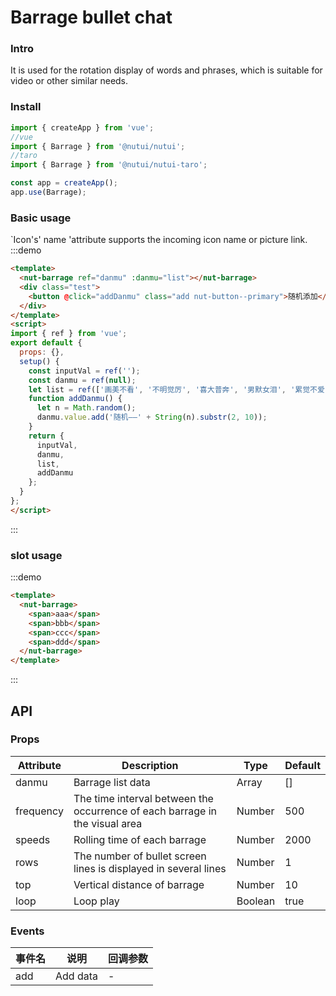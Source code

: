 # Barrage bullet chat

###  Intro

It is used for the rotation display of words and phrases, which is suitable for video or other similar needs.

### Install

``` javascript
import { createApp } from 'vue';
//vue
import { Barrage } from '@nutui/nutui';
//taro
import { Barrage } from '@nutui/nutui-taro';

const app = createApp();
app.use(Barrage);

```


### Basic usage

`Icon's' name 'attribute supports the incoming icon name or picture link.
:::demo

```html
<template>
  <nut-barrage ref="danmu" :danmu="list"></nut-barrage>
  <div class="test">
    <button @click="addDanmu" class="add nut-button--primary">随机添加</button>
  </div>
</template>
<script>
import { ref } from 'vue';
export default {
  props: {},
  setup() {
    const inputVal = ref('');
    const danmu = ref(null);
    let list = ref(['画美不看', '不明觉厉', '喜大普奔', '男默女泪', '累觉不爱', '爷青结-']);
    function addDanmu() {
      let n = Math.random();
      danmu.value.add('随机——' + String(n).substr(2, 10));
    }
    return {
      inputVal,
      danmu,
      list,
      addDanmu
    };
  }
};
</script>
```

:::

### slot usage

:::demo

```html
<template>
  <nut-barrage>
    <span>aaa</span>
    <span>bbb</span>
    <span>ccc</span>
    <span>ddd</span>
  </nut-barrage>
</template>
```

:::


## API

### Props

| Attribute | Description | Type   | Default |
|--------------|----------------------------------|--------|------------------|
| danmu         | Barrage list data               | Array | []              |
| frequency        | The time interval between the occurrence of each barrage in the visual area    | Number | 500               |
| speeds         | Rolling time of each barrage | Number |  2000               |
| rows  | The number of bullet screen lines is displayed in several lines    | Number | 1 |
| top  | Vertical distance of barrage    | Number | 10 |
| loop  | Loop play     | Boolean | true |

### Events

| 事件名 | 说明           | 回调参数     |
|--------|----------------|--------------|
| add  | Add data | - |
